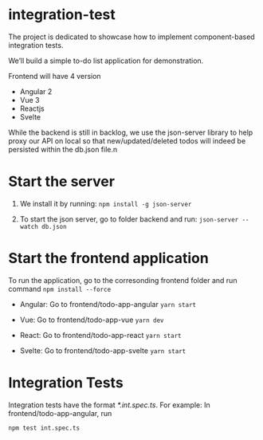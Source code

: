 # integration-test
The project is dedicated to showcase how to implement component-based integration tests.

We’ll build a simple to-do list application for demonstration.

Frontend will have 4 version
* Angular 2
* Vue 3
* Reactjs
* Svelte

While the backend is still in backlog, we use the json-server library to help proxy our API on local so that new/updated/deleted todos will indeed be persisted within the db.json file.n


# Start the server
1. We install it by running:
`npm install -g json-server`

2. To start the json server, go to folder backend and run:
`json-server --watch db.json`

# Start the frontend application
To run the application, go to the corresonding frontend folder and run command
`npm install --force`

* Angular: Go to frontend/todo-app-angular
`yarn start`

* Vue: Go to frontend/todo-app-vue
`yarn dev`

* React: Go to frontend/todo-app-react
`yarn start`

* Svelte: Go to frontend/todo-app-svelte
`yarn start`

# Integration Tests
Integration tests have the format *\*.int.spec.ts*.
For example: In frontend/todo-app-angular, run
```
npm test int.spec.ts
```


